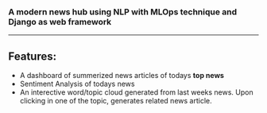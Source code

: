 ### A modern news hub using NLP with MLOps technique and Django as web framework
---

## Features:
- A dashboard of summerized news articles of todays **top news**
- Sentiment Analysis of todays news
- An interective word/topic cloud generated from last weeks news. Upon clicking in one of the topic, generates related news article.